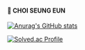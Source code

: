 #### 💙 CHOI SEUNG EUN 

[![Anurag's GitHub stats](https://github-readme-stats.vercel.app/api?username=cse1940)](https://github.com/cse1940/github-readme-stats)

[![Solved.ac Profile](http://mazassumnida.wtf/api/v2/generate_badge?boj=se1940)](http://solved.ac/se1940/)

